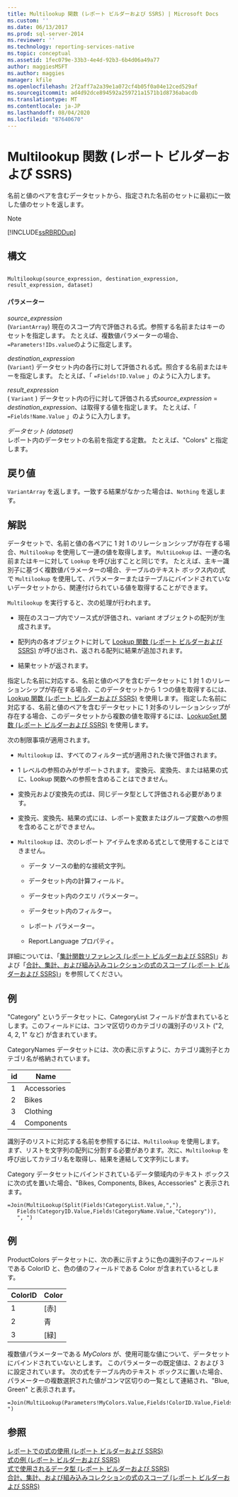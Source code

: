 ```yaml
---
title: Multilookup 関数 (レポート ビルダーおよび SSRS) | Microsoft Docs
ms.custom: ''
ms.date: 06/13/2017
ms.prod: sql-server-2014
ms.reviewer: ''
ms.technology: reporting-services-native
ms.topic: conceptual
ms.assetid: 1fec079e-33b3-4e4d-92b3-6b4d06a49a77
author: maggiesMSFT
ms.author: maggies
manager: kfile
ms.openlocfilehash: 2f2aff7a2a39e1a072cf4b05f0a04e12ced529af
ms.sourcegitcommit: ad4d92dce894592a259721a1571b1d8736abacdb
ms.translationtype: MT
ms.contentlocale: ja-JP
ms.lasthandoff: 08/04/2020
ms.locfileid: "87640670"
---
```

# <a name="multilookup-function-report-builder-and-ssrs"></a>Multilookup 関数 (レポート ビルダーおよび SSRS)
  名前と値のペアを含むデータセットから、指定された名前のセットに最初に一致した値のセットを返します。  
  
> [!NOTE]  
>  [!INCLUDE[ssRBRDDup](../../includes/ssrbrddup-md.md)]  
  
## <a name="syntax"></a>構文  
  
```  
  
Multilookup(source_expression, destination_expression, result_expression, dataset)  
```  
  
#### <a name="parameters"></a>パラメーター  
 *source_expression*  
 (`VariantArray`) 現在のスコープ内で評価される式。参照する名前またはキーのセットを指定します。 たとえば、複数値パラメーターの場合、 `=Parameters!IDs.value`のように指定します。  
  
 *destination_expression*  
 (`Variant`) データセット内の各行に対して評価される式。照合する名前またはキーを指定します。 たとえば、「 `=Fields!ID.Value` 」のように入力します。  
  
 *result_expression*  
 ( `Variant` ) データセット内の行に対して評価される式*source_expression*  = *destination_expression*、は取得する値を指定します。 たとえば、「 `=Fields!Name.Value` 」のように入力します。  
  
 *データセット (dataset)*  
 レポート内のデータセットの名前を指定する定数。 たとえば、"Colors" と指定します。  
  
## <a name="return"></a>戻り値  
 `VariantArray` を返します。一致する結果がなかった場合は、`Nothing` を返します。  
  
## <a name="remarks"></a>解説  
 データセットで、名前と値の各ペアに 1 対 1 のリレーションシップが存在する場合、`Multilookup` を使用して一連の値を取得します。 `MultiLookup` は、一連の名前またはキーに対して `Lookup` を呼び出すことと同じです。 たとえば、主キー識別子に基づく複数値パラメーターの場合、テーブルのテキスト ボックス内の式で `Multilookup` を使用して、パラメーターまたはテーブルにバインドされていないデータセットから、関連付けられている値を取得することができます。  
  
 `Multilookup` を実行すると、次の処理が行われます。  
  
-   現在のスコープ内でソース式が評価され、variant オブジェクトの配列が生成されます。  
  
-   配列内の各オブジェクトに対して [Lookup 関数 &#40;レポート ビルダーおよび SSRS&#41;](report-builder-functions-lookup-function.md) が呼び出され、返される配列に結果が追加されます。  
  
-   結果セットが返されます。  
  
 指定した名前に対応する、名前と値のペアを含むデータセットに 1 対 1 のリレーションシップが存在する場合、このデータセットから 1 つの値を取得するには、[Lookup 関数 &#40;レポート ビルダーおよび SSRS&#41;](report-builder-functions-lookup-function.md) を使用します。 指定した名前に対応する、名前と値のペアを含むデータセットに 1 対多のリレーションシップが存在する場合、このデータセットから複数の値を取得するには、[LookupSet 関数 &#40;レポート ビルダーおよび SSRS&#41;](report-builder-functions-lookupset-function.md) を使用します。  
  
 次の制限事項が適用されます。  
  
-   `Multilookup` は、すべてのフィルター式が適用された後で評価されます。  
  
-   1 レベルの参照のみがサポートされます。 変換元、変換先、または結果の式に、Lookup 関数への参照を含めることはできません。  
  
-   変換元および変換先の式は、同じデータ型として評価される必要があります。  
  
-   変換元、変換先、結果の式には、レポート変数またはグループ変数への参照を含めることができません。  
  
-   `Multilookup` は、次のレポート アイテムを求める式として使用することはできません。  
  
    -   データ ソースの動的な接続文字列。  
  
    -   データセット内の計算フィールド。  
  
    -   データセット内のクエリ パラメーター。  
  
    -   データセット内のフィルター。  
  
    -   レポート パラメーター。  
  
    -   Report.Language プロパティ。  
  
 詳細については、「[集計関数リファレンス &#40;レポート ビルダーおよび SSRS&#41;](report-builder-functions-aggregate-functions-reference.md)」および「[合計、集計、および組み込みコレクションの式のスコープ &#40;レポート ビルダーおよび SSRS&#41;](expression-scope-for-totals-aggregates-and-built-in-collections.md)」を参照してください。  
  
## <a name="example"></a>例  
 "Category" というデータセットに、CategoryList フィールドが含まれているとします。このフィールドには、コンマ区切りのカテゴリの識別子のリスト ("2, 4, 2, 1" など) が含まれています。  
  
 CategoryNames データセットには、次の表に示すように、カテゴリ識別子とカテゴリ名が格納されています。  
  
|id|Name|  
|--------|----------|  
|1|Accessories|  
|2|Bikes|  
|3|Clothing|  
|4|Components|  
  
 識別子のリストに対応する名前を参照するには、`Multilookup` を使用します。 まず、リストを文字列の配列に分割する必要があります。次に、`Multilookup` を呼び出してカテゴリ名を取得し、結果を連結して文字列にします。  
  
 Category データセットにバインドされているデータ領域内のテキスト ボックスに次の式を置いた場合、"Bikes, Components, Bikes, Accessories" と表示されます。  
  
```  
=Join(MultiLookup(Split(Fields!CategoryList.Value,","),  
   Fields!CategoryID.Value,Fields!CategoryName.Value,"Category")),  
   ", ")  
```  
  
## <a name="example"></a>例  
 ProductColors データセットに、次の表に示すように色の識別子のフィールドである ColorID と、色の値のフィールドである Color が含まれているとします。  
  
|ColorID|Color|  
|-------------|-----------|  
|1|[赤]|  
|2|青|  
|3|[緑]|  
  
 複数値パラメーターである *MyColors* が、使用可能な値について、データセットにバインドされていないとします。 このパラメーターの既定値は、2 および 3 に設定されています。 次の式をテーブル内のテキスト ボックスに置いた場合、パラメーターの複数選択された値がコンマ区切りの一覧として連結され、"Blue, Green" と表示されます。  
  
```  
=Join(MultiLookup(Parameters!MyColors.Value,Fields!ColorID.Value,Fields!Color.Value,"ProductColors"),", ")  
```  
  
## <a name="see-also"></a>参照  
 [レポートでの式の使用 (レポート ビルダーおよび SSRS)](expression-uses-in-reports-report-builder-and-ssrs.md)   
 [式の例 (レポート ビルダーおよび SSRS)](expression-examples-report-builder-and-ssrs.md)   
 [式で使用されるデータ型 &#40;レポート ビルダーおよび SSRS&#41;](expressions-report-builder-and-ssrs.md)   
 [合計、集計、および組み込みコレクションの式のスコープ (レポート ビルダーおよび SSRS)](expression-scope-for-totals-aggregates-and-built-in-collections.md)  
  
  
